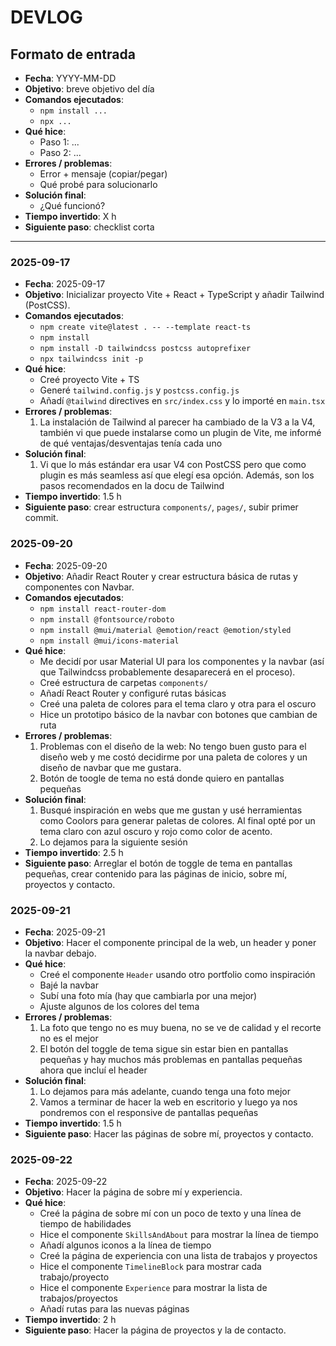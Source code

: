# DEVLOG

## Formato de entrada
- **Fecha**: YYYY-MM-DD  
- **Objetivo**: breve objetivo del día  
- **Comandos ejecutados**:
  - `npm install ...`
  - `npx ...`
- **Qué hice**:
  - Paso 1: ...
  - Paso 2: ...
- **Errores / problemas**:
  - Error + mensaje (copiar/pegar)
  - Qué probé para solucionarlo
- **Solución final**:
  - ¿Qué funcionó?
- **Tiempo invertido**: X h
- **Siguiente paso**: checklist corta

---

### 2025-09-17
- **Fecha**: 2025-09-17
- **Objetivo**: Inicializar proyecto Vite + React + TypeScript y añadir Tailwind (PostCSS).
- **Comandos ejecutados**:
  - `npm create vite@latest . -- --template react-ts`
  - `npm install`
  - `npm install -D tailwindcss postcss autoprefixer`
  - `npx tailwindcss init -p`
- **Qué hice**:
  - Creé proyecto Vite + TS
  - Generé `tailwind.config.js` y `postcss.config.js`
  - Añadí `@tailwind` directives en `src/index.css` y lo importé en `main.tsx`
- **Errores / problemas**:
  1. La instalación de Tailwind al parecer ha cambiado de la V3 a la V4, también vi que puede instalarse como un plugin de Vite, me informé de qué ventajas/desventajas tenía cada uno
- **Solución final**:
  1. Vi que lo más estándar era usar V4 con PostCSS pero que como plugin es más seamless así que elegí esa opción. Además, son los pasos recomendados en la docu de Tailwind
- **Tiempo invertido**: 1.5 h
- **Siguiente paso**: crear estructura `components/`, `pages/`, subir primer commit.


### 2025-09-20
- **Fecha**: 2025-09-20
- **Objetivo**: Añadir React Router y crear estructura básica de rutas y componentes con Navbar.
- **Comandos ejecutados**:
  - `npm install react-router-dom`
  - `npm install @fontsource/roboto`
  - `npm install @mui/material @emotion/react @emotion/styled`
  - `npm install @mui/icons-material`
- **Qué hice**:
  - Me decidí por usar Material UI para los componentes y la navbar (así que Tailwindcss probablemente desaparecerá en el proceso).
  - Creé estructura de carpetas `components/`
  - Añadí React Router y configuré rutas básicas
  - Creé una paleta de colores para el tema claro y otra para el oscuro
  - Hice un prototipo básico de la navbar con botones que cambian de ruta
- **Errores / problemas**:
  1. Problemas con el diseño de la web: No tengo buen gusto para el diseño web y me costó decidirme por una paleta de colores y un diseño de navbar que me gustara.
  2. Botón de toogle de tema no está donde quiero en pantallas pequeñas
- **Solución final**:
  1. Busqué inspiración en webs que me gustan y usé herramientas como Coolors para generar paletas de colores. Al final opté por un tema claro con azul oscuro y rojo como color de acento.
  2. Lo dejamos para la siguiente sesión
- **Tiempo invertido**: 2.5 h
- **Siguiente paso**: Arreglar el botón de toggle de tema en pantallas pequeñas, crear contenido para las páginas de inicio, sobre mí, proyectos y contacto.

### 2025-09-21
- **Fecha**: 2025-09-21
- **Objetivo**: Hacer el componente principal de la web, un header y poner la navbar debajo.
- **Qué hice**:
  - Creé el componente `Header` usando otro portfolio como inspiración
  - Bajé la navbar
  - Subí una foto mía (hay que cambiarla por una mejor)
  - Ajuste algunos de los colores del tema
- **Errores / problemas**:
  1. La foto que tengo no es muy buena, no se ve de calidad y el recorte no es el mejor
  2. El botón del toggle de tema sigue sin estar bien en pantallas pequeñas y hay muchos más problemas en pantallas pequeñas ahora que incluí el header
- **Solución final**:
  1. Lo dejamos para más adelante, cuando tenga una foto mejor
  2. Vamos a terminar de hacer la web en escritorio y luego ya nos pondremos con el responsive de pantallas pequeñas
- **Tiempo invertido**: 1.5 h
- **Siguiente paso**: Hacer las páginas de sobre mí, proyectos y contacto.

### 2025-09-22
- **Fecha**: 2025-09-22
- **Objetivo**: Hacer la página de sobre mí y experiencia.
- **Qué hice**:
  - Creé la página de sobre mí con un poco de texto y una línea de tiempo de habilidades
  - Hice el componente `SkillsAndAbout` para mostrar la línea de tiempo
  - Añadí algunos iconos a la línea de tiempo
  - Creé la página de experiencia con una lista de trabajos y proyectos
  - Hice el componente `TimelineBlock` para mostrar cada trabajo/proyecto
  - Hice el componente `Experience` para mostrar la lista de trabajos/proyectos
  - Añadí rutas para las nuevas páginas
- **Tiempo invertido**: 2 h
- **Siguiente paso**: Hacer la página de proyectos y la de contacto.